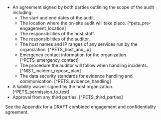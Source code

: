
  * An agreement signed by both parties outlining the scope of the audit including:
    * The start and end dates of the audit.
    * The location where the on-site audit will take place. [^pets_pre-engagement_location]
    * The responsibilities of the host staff.
    * The responsibilities of the auditor.
    * The host names and IP ranges of any services run by the organization. [^PETS_host_and_ip]
    * Emergency contact information for the organization. [^PETS_emergency_contact]
    * The procedure the auditor will follow when handling incidents. [^NIST_incident_repose_plan]
    * The data security standards for evidence handling and communication. [^PETS_evidence_handling]
  * A liability waiver signed by the host organization. [^PETS_permission_to_test]
  * Approval from any third parties. [^PETS_third_parties]


See the Appendix for a DRAFT combined engagement and confidentiality agreement.

